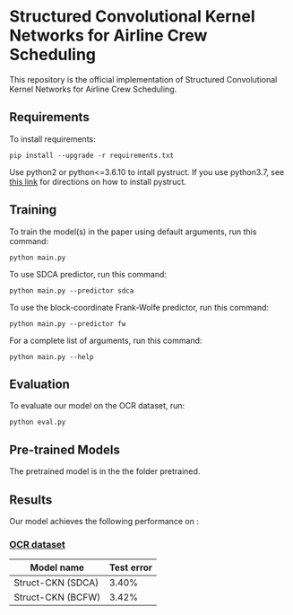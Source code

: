 # Structured Convolutional Kernel Networks for Airline Crew Scheduling

This repository is the official implementation of Structured Convolutional Kernel Networks for Airline Crew Scheduling.

## Requirements

To install requirements:

```setup
pip install --upgrade -r requirements.txt
```


Use python2 or python<=3.6.10 to intall pystruct.
If you use python3.7, see [this link](https://github.com/pystruct/pystruct/issues/225) for directions on how to install pystruct.


## Training


To train the model(s) in the paper using default arguments, run this command:

```train
python main.py
```

To use SDCA predictor, run this command:

```train
python main.py --predictor sdca
```

To use the block-coordinate Frank-Wolfe predictor, run this command:

```train
python main.py --predictor fw
```


For a complete list of arguments, run this command:
```train
python main.py --help
```

## Evaluation

To evaluate our model on the OCR dataset, run:

```eval
python eval.py
```

## Pre-trained Models

The pretrained model is in the the folder pretrained.

## Results

Our model achieves the following performance on :

### [OCR dataset](http://ai.stanford.edu/~btaskar/ocr/)

| Model name         | Test error    |
| ------------------ |-------------- |
| Struct-CKN (SDCA)  |     3.40%     |
| Struct-CKN (BCFW)  |     3.42%     |





